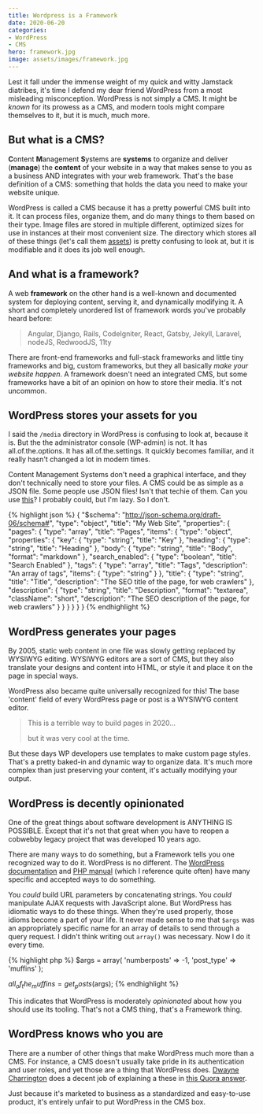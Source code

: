 ```yaml
---
title: Wordpress is a Framework
date: 2020-06-20
categories:
- WordPress
- CMS
hero: framework.jpg
image: assets/images/framework.jpg
---
```


Lest it fall under the immense weight of my quick and witty Jamstack diatribes, it's time I defend my dear friend WordPress from a most misleading misconception. WordPress is not simply a CMS. It might be *known* for its prowess as a CMS, and modern tools might compare themselves to it, but it is much, much more.

## But what is a CMS?
**C**ontent **M**anagement **S**ystems are **systems** to organize and deliver (**manage**) the **content** of your website in a way that makes sense to you as a business AND integrates with your web framework. That's the base definition of a CMS: something that holds the data you need to make your website unique.

WordPress is called a CMS because it has a pretty powerful CMS built into it. It can process files, organize them, and do many things to them based on their type. Image files are stored in multiple different, optimized sizes for use in instances at their most convenient size. The directory which stores all of these things (let's call them [assets](https://en.wikipedia.org/wiki/Digital_asset)) is pretty confusing to look at, but it is modifiable and it does its job well enough.


## And what is a framework?
A web **framework** on the other hand is a well-known and documented system for deploying content, serving it, and dynamically modifying it. A short and completely unordered list of framework words you've probably heard before:

> Angular, Django, Rails, CodeIgniter, React, Gatsby, Jekyll, Laravel, nodeJS, RedwoodJS, 11ty

There are front-end frameworks and full-stack frameworks and little tiny frameworks and big, custom frameworks, but they all basically _make your website happen_. A framework doesn't need an integrated CMS, but some frameworks have a bit of an opinion on how to store their media. It's not uncommon.

## WordPress stores your assets for you
I said the `/media` directory in WordPress is confusing to look at, because it is. But the the administrator console (WP-admin) is not. It has all.of.the.options. It has all.of.the.settings. It quickly becomes familiar, and it really hasn't changed a lot in modern times.

Content Management Systems don't need a graphical interface, and they don't technically need to store your files. A CMS could be as simple as a JSON file. Some people use JSON files! Isn't that techie of them. Can you use [this](http://tenorcms.com/)? I probably could, but I'm lazy. So I don't.

{% highlight json %}
{
  "$schema": "http://json-schema.org/draft-06/schema#",
  "type": "object",
  "title": "My Web Site",
  "properties": {
    "pages": {
      "type": "array",
      "title": "Pages",
      "items": {
        "type": "object",
        "properties": {
          "key": {
            "type": "string",
            "title": "Key"
          },
          "heading": {
            "type": "string",
            "title": "Heading"
          },
          "body": {
            "type": "string",
            "title": "Body",
            "format": "markdown"
          },
          "search_enabled": {
            "type": "boolean",
            "title": "Search Enabled"
          },
          "tags": {
            "type": "array",
            "title": "Tags",
            "description": "An array of tags",
            "items": {
              "type": "string"
            }
          },
          "title": {
            "type": "string",
            "title": "Title",
            "description": "The SEO title of the page, for web crawlers"
          },
          "description": {
            "type": "string",
            "title": "Description",
            "format": "textarea",
            "className": "short",
            "description": "The SEO description of the page, for web crawlers"
          }
        }
      }
    }
  }
}
{% endhighlight %}


## WordPress generates your pages
By 2005, static web content in one file was slowly getting replaced by WYSIWYG editing. WYSIWYG editors are a sort of CMS, but they also translate your designs and content into HTML, or style it and place it on the page in special ways.

WordPress also became quite universally recognized for this! The base 'content' field of every WordPress page or post is a WYSIWYG content editor.

> This is a terrible way to build pages in 2020...
>
> but it was very cool at the time.

But these days WP developers use templates to make custom page styles. That's a pretty baked-in and dynamic way to organize data. It's much more complex than just preserving your content, it's actually modifying your output.

## WordPress is decently opinionated
One of the great things about software development is ANYTHING IS POSSIBLE. Except that it's not that great when you have to reopen a cobwebby legacy project that was developed 10 years ago.

There are many ways to do something, but a Framework tells you one recognized way to do it. WordPress is no different. The [WordPress documentation](https://developer.wordpress.org/reference/functions/) and [PHP manual](https://www.php.net/manual/en/langref.php) (which I reference quite often) have many specific and accepted ways to do something.

You *could* build URL parameters by concatenating strings. You *could* manipulate AJAX requests with JavaScript alone. But WordPress has idiomatic ways to do these things. When they're used properly, those idioms become a part of your life. It never made sense to me that `$args` was an appropriately specific name for an array of details to send through a query request. I didn't think writing out `array()` was necessary. Now I do it every time.

{% highlight php %}
$args = array(
  'numberposts' => -1,
  'post_type'   => 'muffins'
);

$all_of_the_muffins = get_posts($args);
{% endhighlight %}

This indicates that WordPress is moderately *opinionated* about how you should use its tooling. That's not a CMS thing, that's a Framework thing.

## WordPress knows who you are
There are a number of other things that make WordPress much more than a CMS. For instance, a CMS doesn't usually take pride in its authentication and user roles, and yet those are a thing that WordPress does. [Dwayne Charrington](https://ilikekillnerds.com/) does a decent job of explaining a these in [this Quora answer](https://www.quora.com/Is-WordPress-a-PHP-framework/answer/Dwayne-Charrington).

Just because it's marketed to business as a standardized and easy-to-use product, it's entirely unfair to put WordPress in the CMS box.
